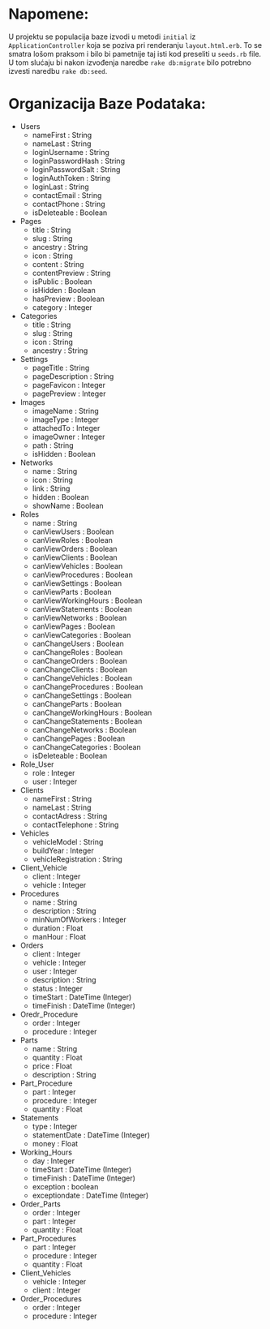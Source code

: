 Napomene:
===
U projektu se populacija baze izvodi u metodi `initial` iz `ApplicationController` koja se poziva pri renderanju `layout.html.erb`.
To se smatra lošom praksom i bilo bi pametnije taj isti kod preseliti u `seeds.rb` file.
U tom slućaju bi nakon izvođenja naredbe `rake db:migrate` bilo potrebno izvesti naredbu `rake db:seed`.

Organizacija Baze Podataka:
===
 - Users
     - nameFirst              : String
     - nameLast               : String
     - loginUsername          : String
     - loginPasswordHash      : String
     - loginPasswordSalt      : String
     - loginAuthToken         : String
     - loginLast              : String
     - contactEmail           : String
     - contactPhone           : String
     - isDeleteable           : Boolean
 - Pages
     - title                  : String 
     - slug                   : String 
     - ancestry               : String 
     - icon                   : String 
     - content                : String   
     - contentPreview         : String   
     - isPublic               : Boolean
     - isHidden               : Boolean
     - hasPreview             : Boolean
     - category               : Integer
 - Categories       
     - title                  : String 
     - slug                   : String 
     - icon                   : String 
     - ancestry               : String      
 - Settings         
     - pageTitle              : String      
     - pageDescription        : String           
     - pageFavicon            : Integer      
     - pagePreview            : Integer      
 - Images      
     - imageName              : String     
     - imageType              : Integer      
     - attachedTo             : Integer      
     - imageOwner             : Integer      
     - path                   : String 
     - isHidden               : Boolean      
 - Networks         
     - name                   : String 
     - icon                   : String 
     - link                   : String 
     - hidden                 : Boolean 
     - showName               : Boolean      
 - Roles
     - name                   : String 
     - canViewUsers           : Boolean      
     - canViewRoles           : Boolean      
     - canViewOrders          : Boolean           
     - canViewClients         : Boolean           
     - canViewVehicles        : Boolean           
     - canViewProcedures      : Boolean           
     - canViewSettings        : Boolean           
     - canViewParts           : Boolean      
     - canViewWorkingHours    : Boolean                
     - canViewStatements      : Boolean           
     - canViewNetworks        : Boolean           
     - canViewPages           : Boolean      
     - canViewCategories      : Boolean           
     - canChangeUsers         : Boolean           
     - canChangeRoles         : Boolean           
     - canChangeOrders        : Boolean           
     - canChangeClients       : Boolean           
     - canChangeVehicles      : Boolean           
     - canChangeProcedures    : Boolean                
     - canChangeSettings      : Boolean           
     - canChangeParts         : Boolean           
     - canChangeWorkingHours  : Boolean                
     - canChangeStatements    : Boolean                
     - canChangeNetworks      : Boolean           
     - canChangePages         : Boolean           
     - canChangeCategories    : Boolean                
     - isDeleteable           : Boolean      
 - Role_User   
     - role                   : Integer
     - user                   : Integer
 - Clients          
     - nameFirst              : String
     - nameLast               : String
     - contactAdress          : String     
     - contactTelephone       : String     
 - Vehicles    
     - vehicleModel           : String
     - buildYear              : Integer
     - vehicleRegistration    : String          
 - Client_Vehicle
     - client                 : Integer
     - vehicle                : Integer
 - Procedures
     - name                   : String
     - description            : String     
     - minNumOfWorkers        : Integer          
     - duration               : Float
     - manHour                : Float
 - Orders
     - client                 : Integer
     - vehicle                : Integer
     - user                   : Integer
     - description            : String
     - status                 : Integer
     - timeStart              : DateTime (Integer)
     - timeFinish             : DateTime (Integer)
 - Oredr_Procedure             
     - order                  : Integer
     - procedure              : Integer     
 - Parts
     - name                   : String     
     - quantity               : Float          
     - price                  : Float     
     - description            : String          
 - Part_Procedure
     - part                   : Integer
     - procedure              : Integer     
     - quantity               : Float     
 - Statements
     - type                   : Integer    
     - statementDate          : DateTime (Integer)              
     - money                  : Float    
 - Working_Hours
     - day                    : Integer
     - timeStart              : DateTime (Integer)     
     - timeFinish             : DateTime (Integer)     
     - exception              : boolean     
     - exceptiondate          : DateTime (Integer)          
 - Order_Parts
     - order                  : Integer
     - part                   : Integer
     - quantity               : Float     
 - Part_Procedures
     - part                   : Integer
     - procedure              : Integer     
     - quantity               : Float     
 - Client_Vehicles
     - vehicle                : Integer
     - client                 : Integer
 - Order_Procedures
     - order                  : Integer
     - procedure              : Integer    

